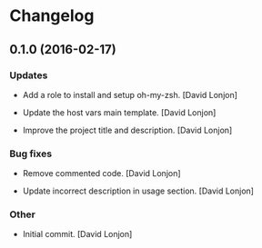 # Changelog

## 0.1.0 (2016-02-17)

### Updates

* Add a role to install and setup oh-my-zsh. [David Lonjon]

* Update the host vars main template. [David Lonjon]

* Improve the project title and description. [David Lonjon]

### Bug fixes

* Remove commented code. [David Lonjon]

* Update incorrect description in usage section. [David Lonjon]

### Other

* Initial commit. [David Lonjon]


